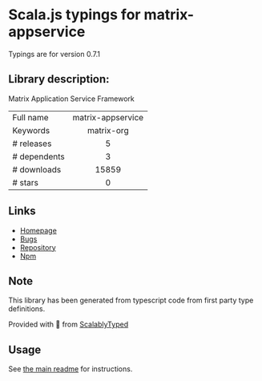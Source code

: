 
# Scala.js typings for matrix-appservice

Typings are for version 0.7.1

## Library description:
Matrix Application Service Framework

|                    |                 |
| ------------------ | :-------------: |
| Full name          | matrix-appservice |
| Keywords           | matrix-org |
| # releases         | 5 |
| # dependents       | 3 |
| # downloads        | 15859 |
| # stars            | 0 |

## Links
- [Homepage](https://github.com/matrix-org/matrix-appservice-node#readme)
- [Bugs](https://github.com/matrix-org/matrix-appservice-node/issues)
- [Repository](https://github.com/matrix-org/matrix-appservice-node)
- [Npm](https://www.npmjs.com/package/matrix-appservice)
    


## Note
This library has been generated from typescript code from first party type definitions.

Provided with :purple_heart: from [ScalablyTyped](https://github.com/oyvindberg/ScalablyTyped)

## Usage
See [the main readme](../../readme.md) for instructions.


